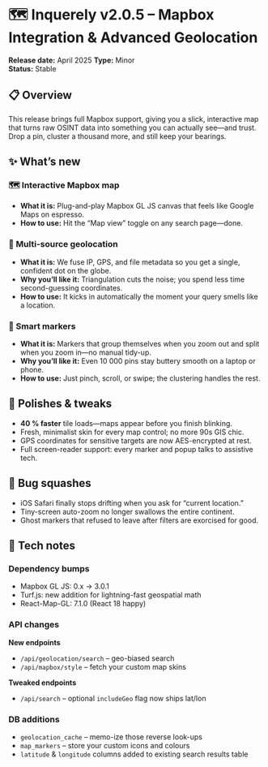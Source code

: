 # 🗺️ Inquerely v2.0.5 – Mapbox Integration & Advanced Geolocation

**Release date:** April 2025 
**Type:** Minor  
**Status:** Stable  

## 📋 Overview

This release brings full Mapbox support, giving you a slick, interactive map that turns raw OSINT data into something you can actually see—and trust. Drop a pin, cluster a thousand more, and still keep your bearings.

## ✨ What’s new

### 🗺️ Interactive Mapbox map
- **What it is:** Plug-and-play Mapbox GL JS canvas that feels like Google Maps on espresso.
- **How to use:** Hit the “Map view” toggle on any search page—done.

### 📍 Multi-source geolocation
- **What it is:** We fuse IP, GPS, and file metadata so you get a single, confident dot on the globe.
- **Why you’ll like it:** Triangulation cuts the noise; you spend less time second-guessing coordinates.
- **How to use:** It kicks in automatically the moment your query smells like a location.

### 🎯 Smart markers
- **What it is:** Markers that group themselves when you zoom out and split when you zoom in—no manual tidy-up.
- **Why you’ll like it:** Even 10 000 pins stay buttery smooth on a laptop or phone.
- **How to use:** Just pinch, scroll, or swipe; the clustering handles the rest.

## 🔄 Polishes & tweaks

- **40 % faster** tile loads—maps appear before you finish blinking.
- Fresh, minimalist skin for every map control; no more 90s GIS chic.
- GPS coordinates for sensitive targets are now AES-encrypted at rest.
- Full screen-reader support: every marker and popup talks to assistive tech.

## 🐛 Bug squashes

- iOS Safari finally stops drifting when you ask for “current location.”
- Tiny-screen auto-zoom no longer swallows the entire continent.
- Ghost markers that refused to leave after filters are exorcised for good.

## 🔧 Tech notes

### Dependency bumps
- Mapbox GL JS: 0.x → 3.0.1  
- Turf.js: new addition for lightning-fast geospatial math  
- React-Map-GL: 7.1.0 (React 18 happy)

### API changes
**New endpoints**
- `/api/geolocation/search` – geo-biased search  
- `/api/mapbox/style` – fetch your custom map skins  

**Tweaked endpoints**
- `/api/search` – optional `includeGeo` flag now ships lat/lon

### DB additions
- `geolocation_cache` – memo-ize those reverse look-ups  
- `map_markers` – store your custom icons and colours  
- `latitude` & `longitude` columns added to existing search results table
